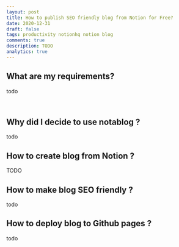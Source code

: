 ```yaml
---
layout: post
title: How to publish SEO friendly blog from Notion for Free?
date: 2020-12-31
draft: false
tags: productivity notionhq notion blog
comments: true
description: TODO
analytics: true
---
```


## What are my requirements?

 todo

 <br>

## Why did I decide to use notablog ? 

todo

## How to create blog from Notion ?

TODO

## How to make blog SEO friendly ?

todo 

## How to deploy blog to Github pages ?
 
todo



